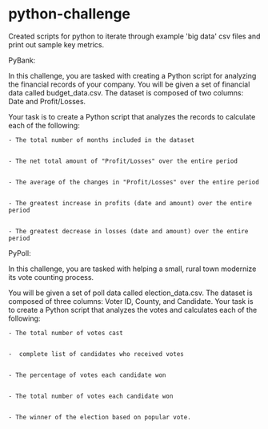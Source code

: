 # python-challenge

Created scripts for python to iterate through example 'big data' csv files and print out sample key metrics.

PyBank:

In this challenge, you are tasked with creating a Python script for analyzing the financial records of your company. You will be given a set of financial data called budget_data.csv. The dataset is composed of two columns: Date and Profit/Losses.


Your task is to create a Python script that analyzes the records to calculate each of the following:


    - The total number of months included in the dataset


    - The net total amount of "Profit/Losses" over the entire period


    - The average of the changes in "Profit/Losses" over the entire period


    - The greatest increase in profits (date and amount) over the entire period


    - The greatest decrease in losses (date and amount) over the entire period
    
PyPoll:
    
In this challenge, you are tasked with helping a small, rural town modernize its vote counting process.


You will be given a set of poll data called election_data.csv. The dataset is composed of three columns: Voter ID, County, and Candidate. Your task is to create a Python script that analyzes the votes and calculates each of the following:


    - The total number of votes cast


    -  complete list of candidates who received votes


    - The percentage of votes each candidate won


    - The total number of votes each candidate won


    - The winner of the election based on popular vote.